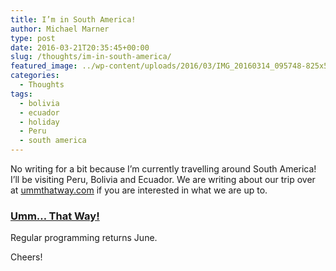 ```yaml
---
title: I’m in South America!
author: Michael Marner
type: post
date: 2016-03-21T20:35:45+00:00
slug: /thoughts/im-in-south-america/
featured_image: ../wp-content/uploads/2016/03/IMG_20160314_095748-825x510.jpg
categories:
  - Thoughts
tags:
  - bolivia
  - ecuador
  - holiday
  - Peru
  - south america
---
```


No writing for a bit because I&#8217;m currently travelling around South America! I&#8217;ll be visiting Peru, Bolivia and Ecuador. We are writing about our trip over at <a href="http://www.ummthatway.com" target="_blank">ummthatway.com</a> if you are interested in what we are up to.

### <a href="http://www.ummthatway.com" target="_blank">Umm&#8230; That Way!</a>

Regular programming returns June.

Cheers!
